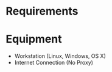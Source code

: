 # Requirements

# Equipment

- Workstation (Linux, Windows, OS X)
- Internet Connection (No Proxy)


